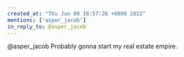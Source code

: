 ```yaml
---
created_at: "Thu Jun 09 18:57:26 +0000 2022"
mentions: ['asper_jacob']
in_reply_to: @asper_jacob
---
```


@asper_jacob Probably gonna start my real estate empire.